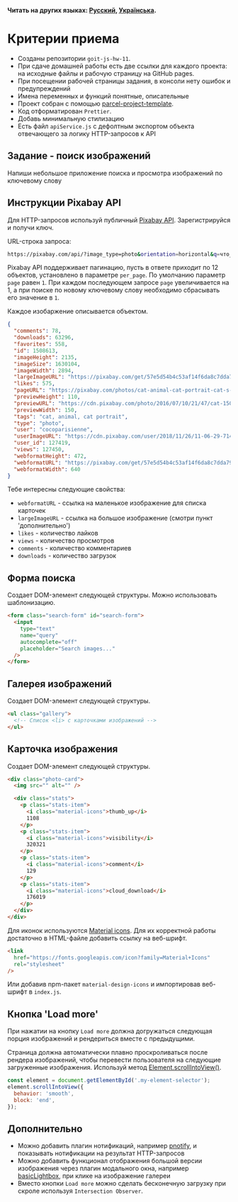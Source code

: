**Читать на других языках: [Русский](README.md), [Українська](README.ua.md).**

# Критерии приема

- Созданы репозитории `goit-js-hw-11`.
- При сдаче домашней работы есть две ссылки для каждого проекта: на исходные
  файлы и рабочую страницу на GitHub pages.
- При посещении рабочей страницы задания, в консоли нету ошибок и предупреждений
- Имена переменных и функций понятные, описательные
- Проект собран с помощью
  [parcel-project-template](https://github.com/goitacademy/parcel-project-template).
- Код отформатирован `Prettier`.
- Добавь минимальную стилизацию
- Есть файл `apiService.js` с дефолтным экспортом объекта отвечающего за логику
  HTTP-запросов к API

## Задание - поиск изображений

Напиши небольшое приложение поиска и просмотра изображений по ключевому слову

## Инструкции Pixabay API

Для HTTP-запросов используй публичный
[Pixabay API](https://pixabay.com/api/docs/). Зарегистрируйся и получи ключ.

URL-строка запроса:

```bash
https://pixabay.com/api/?image_type=photo&orientation=horizontal&q=что_искать&page=номер_страницы&per_page=12&key=твой_ключ
```

Pixabay API поддерживает пагинацию, пусть в ответе приходит по 12 объектов,
установлено в параметре `per_page`. По умолчанию параметр `page` равен `1`. При
каждом последующем запросе `page` увеличивается на 1, а при поиске по новому
ключевому слову необходимо сбрасывать его значение в `1`.

Каждое изобаржение описывается объектом.

```json
{
  "comments": 78,
  "downloads": 63296,
  "favorites": 558,
  "id": 1508613,
  "imageHeight": 2135,
  "imageSize": 1630104,
  "imageWidth": 2894,
  "largeImageURL": "https://pixabay.com/get/57e5d54b4c53af14f6da8c7dda793376173cd8e7524c704c702873dc9f44c551_1280.jpg",
  "likes": 575,
  "pageURL": "https://pixabay.com/photos/cat-animal-cat-portrait-cat-s-eyes-1508613/",
  "previewHeight": 110,
  "previewURL": "https://cdn.pixabay.com/photo/2016/07/10/21/47/cat-1508613_150.jpg",
  "previewWidth": 150,
  "tags": "cat, animal, cat portrait",
  "type": "photo",
  "user": "cocoparisienne",
  "userImageURL": "https://cdn.pixabay.com/user/2018/11/26/11-06-29-714_250x250.jpg",
  "user_id": 127419,
  "views": 127450,
  "webformatHeight": 472,
  "webformatURL": "https://pixabay.com/get/57e5d54b4c53af14f6da8c7dda793376173cd8e7524c704c702873dc9f44c551_640.jpg",
  "webformatWidth": 640
}
```

Тебе интересны следующие свойства:

- `webformatURL` - ссылка на маленькое изображение для списка карточек
- `largeImageURL` - ссылка на большое изображение (смотри пункт 'дополнительно')
- `likes` - количество лайков
- `views` - количество просмотров
- `comments` - количество комментариев
- `downloads` - количество загрузок

## Форма поиска

Создает DOM-элемент следующей структуры. Можно использовать шаблонизацию.

```html
<form class="search-form" id="search-form">
  <input
    type="text"
    name="query"
    autocomplete="off"
    placeholder="Search images..."
  />
</form>
```

## Галерея изображений

Создает DOM-элемент следующей структуры.

```html
<ul class="gallery">
  <!-- Список <li> с карточками изображений -->
</ul>
```

## Карточка изображения

Создает DOM-элемент следующей структуры.

```html
<div class="photo-card">
  <img src="" alt="" />

  <div class="stats">
    <p class="stats-item">
      <i class="material-icons">thumb_up</i>
      1108
    </p>
    <p class="stats-item">
      <i class="material-icons">visibility</i>
      320321
    </p>
    <p class="stats-item">
      <i class="material-icons">comment</i>
      129
    </p>
    <p class="stats-item">
      <i class="material-icons">cloud_download</i>
      176019
    </p>
  </div>
</div>
```

Для иконок используются
[Material icons](https://google.github.io/material-design-icons/). Для их
корректной работы достаточно в HTML-файле добавить ссылку на веб-шрифт.

```html
<link
  href="https://fonts.googleapis.com/icon?family=Material+Icons"
  rel="stylesheet"
/>
```

Или добавив npm-пакет `material-design-icons` и импортировав веб-шрифт в
`index.js`.

## Кнопка 'Load more'

При нажатии на кнопку `Load more` должна догружаться следующая порция
изображений и рендериться вместе с предыдущими.

Страница должна автоматически плавно проскроливаться после рендера изображений,
чтобы перевести пользователя на следующие загруженные изображения. Используй
метод
[Element.scrollIntoView()](https://developer.mozilla.org/en-US/docs/Web/API/Element/scrollIntoView).

```js
const element = document.getElementById('.my-element-selector');
element.scrollIntoView({
  behavior: 'smooth',
  block: 'end',
});
```

## Дополнительно

- Можно добавить плагин нотификаций, например
  [pnotify](https://github.com/sciactive/pnotify), и показывать нотификации на
  результат HTTP-запросов
- Можно добавить функционал отображения большой версии изображения через плагин
  модального окна, например
  [basicLightbox](https://basiclightbox.electerious.com/), при клике на
  изображение галереи
- Вместо кнопки `Load more` можно сделать бесконечную загрузку при скроле
  используя `Intersection Observer`.
